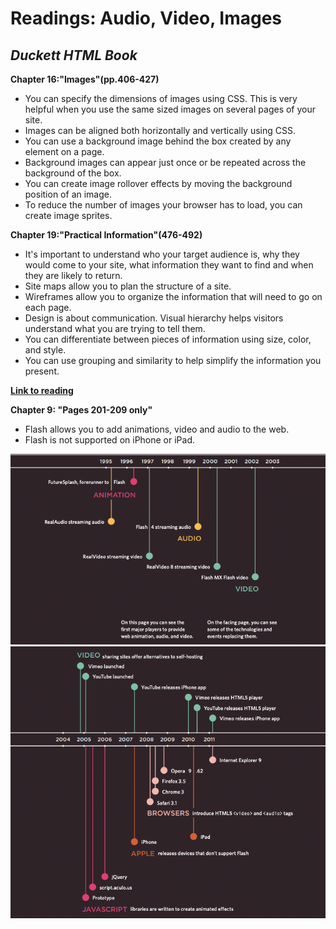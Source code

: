 Readings: Audio, Video, Images
===

***Duckett HTML Book***
---

**Chapter 16:"Images"(pp.406-427)**

- You can specify the dimensions of images using CSS.
This is very helpful when you use the same sized
images on several pages of your site.
- Images can be aligned both horizontally and vertically
using CSS.
- You can use a background image behind the box
created by any element on a page.
- Background images can appear just once or be
repeated across the background of the box.
- You can create image rollover effects by moving the
background position of an image.
- To reduce the number of images your browser has to
load, you can create image sprites.

**Chapter 19:"Practical Information"(476-492)**

- It's important to understand who your target audience
is, why they would come to your site, what information
they want to find and when they are likely to return.
- Site maps allow you to plan the structure of a site.
- Wireframes allow you to organize the information that
will need to go on each page.
- Design is about communication. Visual hierarchy helps
visitors understand what you are trying to tell them.
- You can differentiate between pieces of information
using size, color, and style.
- You can use grouping and similarity to help simplify
the information you present.

**[Link to reading](https://developer.mozilla.org/en-US/docs/Learn/JavaScript/Client-side_web_APIs/Video_and_audio_APIs)**

**Chapter 9: "Pages 201-209 only"**

- Flash allows you to add animations, video and audio to
the web.
- Flash is not supported on iPhone or iPad.

![images](./assets/1st.png)
![images](./assets/2nd.png)